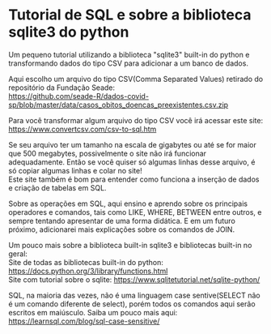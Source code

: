 # Tutorial de SQL e sobre a biblioteca sqlite3 do python
Um pequeno tutorial utilizando a biblioteca "sqlite3" built-in do python e transformando dados do tipo CSV para adicionar a um banco de dados.  

Aqui escolho um arquivo do tipo CSV(Comma Separated Values) retirado do repositório da Fundação Seade:  
https://github.com/seade-R/dados-covid-sp/blob/master/data/casos_obitos_doencas_preexistentes.csv.zip  

Para você transformar algum arquivo do tipo CSV você irá acessar este site:  
https://www.convertcsv.com/csv-to-sql.htm  

Se seu arquivo ter um tamanho na escala de gigabytes ou até se for maior que 500 megabytes, possivelmente o site não irá funcionar adequadamente. Então se você quiser só algumas linhas desse arquivo, é só copiar algumas linhas e colar no site!  
Este site também é bom para entender como funciona a inserção de dados e criação de tabelas em SQL.  

Sobre as operações em SQL, aqui ensino e aprendo sobre os principais operadores e comandos, tais como LIKE, WHERE, BETWEEN entre outros, e sempre tentando apresentar de uma forma didática. 
E em um futuro próximo, adicionarei mais explicações sobre os comandos de JOIN.

Um pouco mais sobre a biblioteca built-in sqlite3 e bibliotecas built-in no geral:  
Site de todas as bibliotecas built-in do python: https://docs.python.org/3/library/functions.html  
Site com tutorial sobre o sqlite: https://www.sqlitetutorial.net/sqlite-python/  

SQL, na maioria das vezes, não é uma linguagem case sentive(SELECT não é um comando diferente de select), porém todos os comandos aqui serão escritos em maiúsculo.
Saiba um pouco mais aqui: https://learnsql.com/blog/sql-case-sensitive/

